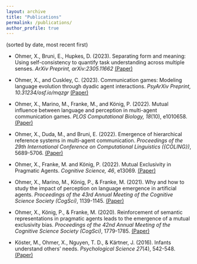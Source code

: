 ```yaml
---
layout: archive
title: "Publications"
permalink: /publications/
author_profile: true
---
```


(sorted by date, most recent first)

 - Ohmer, X., Bruni, E., Hupkes, D. (2023). Separating form and meaning: Using self-consistency to quantify task understanding across multiple senses. _ArXiv Preprint, arXiv:2305.11662_ [(Paper)](https://arxiv.org/abs/2305.11662)


 - Ohmer, X., and Cuskley, C. (2023). Communication games: Modeling language evolution through dyadic agent interactions. _PsyArXiv Preprint, 10.31234/osf.io/mqzgr_ [(Paper)](https://psyarxiv.com/mqzgr/)


 - Ohmer, X., Marino, M., Franke, M., and König, P. (2022). Mutual influence between language and perception in multi-agent communication games. _PLOS Computational Biology, 18_(10), e1010658. [(Paper)](https://journals.plos.org/ploscompbiol/article?id=10.1371/journal.pcbi.1010658)


 - Ohmer, X., Duda, M., and Bruni, E. (2022). Emergence of hierarchical reference systems in multi-agent communication. _Proceedings of the 29th International Conference on Computational Linguistics ({COLING})_, 5689-5706. [(Paper)](https://aclanthology.org/2022.coling-1.501/)


 - Ohmer, X., Franke, M. and König, P. (2022). Mutual Exclusivity in Pragmatic Agents. _Cognitive Science, 46_, e13069. [(Paper)](https://onlinelibrary.wiley.com/doi/full/10.1111/cogs.13069)


 - Ohmer, X., Marino, M., König, P., \& Franke, M. (2021). Why and how to study the impact of perception on language emergence in artificial agents. _Proceedings of the 43rd Annual Meeting of the Cognitive Science Society (CogSci)_, 1139-1145. [(Paper)](https://escholarship.org/uc/item/6p82v6st)


 - Ohmer, X., König, P., \& Franke, M. (2020). Reinforcement of semantic representations in pragmatic agents leads to the emergence of a mutual exclusivity bias. _Proceedings of the 42nd Annual Meeting of the Cognitive Science Society (CogSci)_, 1779-1785. [(Paper)](https://cognitivesciencesociety.org/cogsci20/papers/0393/0393.pdf)


 - Köster, M., Ohmer, X., Nguyen, T. D., \& Kärtner, J. (2016). Infants understand others’ needs. _Psychological Science 27_(4), 542-548. [(Paper)](https://pubmed.ncbi.nlm.nih.gov/26902106/)